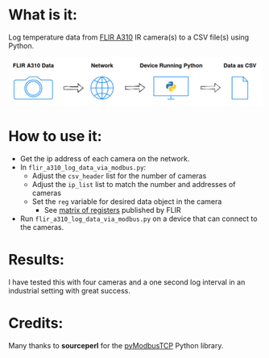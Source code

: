  # What is it:
 
 Log temperature data from [FLIR A310](https://www.flir.com/products/a310/) IR camera(s) to a CSV file(s) using Python.
 
 ![](flow_diagram.png)
 
 # How to use it:
 * Get the ip address of each camera on the network.
 * In `flir_a310_log_data_via_modbus.py`:
 	* Adjust the `csv_header` list for the number of cameras
 	* Adjust the `ip_list` list to match the number and addresses of cameras
 	* Set the `reg` variable for desired data object in the camera
		* See [matrix of registers](Convert_EthernetIP_to_Modbus_TCP.pdf) published by FLIR
* Run `flir_a310_log_data_via_modbus.py` on a device that can connect to the cameras.

# Results:
I have tested this with four cameras and a one second log interval in an industrial setting with great success.

# Credits:
Many thanks to **sourceperl** for the [pyModbusTCP](https://github.com/sourceperl/pyModbusTCP) Python library.
